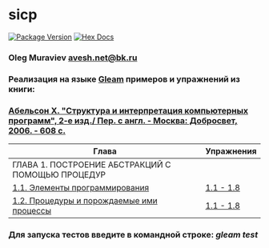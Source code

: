 # sicp

[![Package Version](https://img.shields.io/hexpm/v/sicp)](https://hex.pm/packages/sicp)
[![Hex Docs](https://img.shields.io/badge/hex-docs-ffaff3)](https://hexdocs.pm/sicp/)

### Oleg Muraviev <avesh.net@bk.ru>  
### Реализация на языке [Gleam](https://gleam.run) примеров и упражнений из книги:  
### [Абельсон Х. "Структура и интерпретация компьютерных программ", 2-е изд./ Пер. с англ. - Москва: Добросвет, 2006. - 608 с.](book/sicp.pdf) 

|Глава|Упражнения|  
|----------|--------------------------------|  
|ГЛАВА 1. ПОСТРОЕНИЕ АБСТРАКЦИЙ С ПОМОЩЬЮ ПРОЦЕДУР| |  
|[1.1. Элементы программирования](src/ch_1_01.gleam)|[1.1 - 1.8](src/ex-1_01.gleam)|  
|[1.2. Процедуры и порождаемые ими процессы](src/ch_1_01.gleam)|[1.1 - 1.8](src/ex-1_02.gleam)|  

### Для запуска тестов введите в командной строке: *gleam test*  
